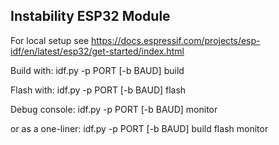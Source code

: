 ## Instability ESP32 Module

For local setup see https://docs.espressif.com/projects/esp-idf/en/latest/esp32/get-started/index.html


Build with: idf.py -p PORT [-b BAUD] build

Flash with: idf.py -p PORT [-b BAUD] flash

Debug console: idf.py -p PORT [-b BAUD] monitor

or as a one-liner: idf.py -p PORT [-b BAUD] build flash monitor